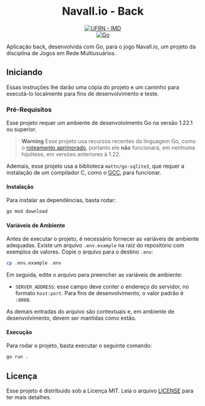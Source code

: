 <h1 align="center">Navall.io - Back</h1>

<p align="center">
<a href="https://www.metropoledigital.ufrn.br/portal/"><img alt="UFRN - IMD" src="https://img.shields.io/badge/ufrn-imd-ufrn?style=for-the-badge&labelColor=%23164194&color=%230095DB&link=https%3A%2F%2Fwww.metropoledigital.ufrn.br%2Fportal%2F"></a>
<br>
<a href="https://go.dev/"><img alt="Go" src="https://img.shields.io/badge/Go-00ADD8?style=for-the-badge&logo=go&logoColor=FFFFFF"></a>
</p>

Aplicação back, desenvolvida com Go, para o jogo Navall.io, um projeto da disciplina de Jogos em Rede Multiusuários.

## Iniciando

Essas instruções lhe darão uma cópia do projeto e um caminho para executá-lo localmente para fins de desenvolvimento e teste.

### Pré-Requisitos

Esse projeto requer um ambiente de desenvolvimento Go na versão 1.22.1 ou superior.

> **Warning**
> Esse projeto usa recursos recentes da linguagem Go, como o [roteamento aprimorado](https://go.dev/blog/routing-enhancements), portanto ele **não** funcionará, em nenhuma hipótese, em versões anteriores à 1.22.

Ademais, esse projeto usa a biblioteca `mattn/go-sqlite3`, que requer a instalação de um compilador C, como o [GCC](https://gcc.gnu.org/), para funcionar. 

#### Instalação

Para instalar as dependências, basta rodar:

```sh
go mod download
```

#### Variáveis de Ambiente

Antes de executar o projeto, é necessário fornecer as variáveis de ambiente adequadas. Existe um arquivo `.env.example` na raiz do repositório com exemplos de valores. Copie o arquivo para o destino `.env`:

```sh
cp .env.example .env
```

Em seguida, edite o arquivo para preencher as variáveis de ambiente:

- `SERVER_ADDRESS`: esse campo deve conter o endereço do servidor, no formato `host:port`. Para fins de desenvolvimento, o valor padrão é `:8080`.

As demais entradas do arquivo são contextuais e, em ambiente de desenvolvimento, devem ser mantidas como estão.

#### Execução

Para rodar o projeto, basta executar o seguinte comando:

```sh
go run .
```

## Licença

Esse projeto é distribuído sob a Licença MIT. Leia o arquivo [LICENSE](LICENSE) para ter mais detalhes.
